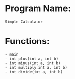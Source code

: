 # Program Name:
    Simple Calculator

# Functions:
    - main
    - int plus(int a, int b)
    - int minus(int a, int b)
    - int multiply(int a, int b)
    - int divide(int a, int b)

